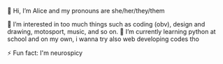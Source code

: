 👋 Hi, I’m Alice and my pronouns are she/her/they/them

👀 I’m interested in too much things such as coding (obv), design and drawing, motosport, music, and so on. 
🌱 I’m currently learning python at school and on my own, i wanna try also web developing codes tho

⚡ Fun fact: I'm neurospicy
<!---
Alii17-B/Alii17-B is a ✨ special ✨ repository because its `README.md` (this file) appears on your GitHub profile.
You can click the Preview link to take a look at your changes.
--->
